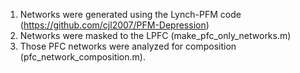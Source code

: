 1. Networks were generated using the Lynch-PFM code (https://github.com/cjl2007/PFM-Depression)
2. Networks were masked to the LPFC (make_pfc_only_networks.m)
3. Those PFC networks were analyzed for composition (pfc_network_composition.m).
